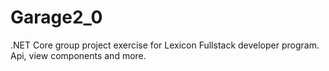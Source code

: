 # Garage2_0

.NET Core group project exercise for Lexicon Fullstack developer program. Api, view components and more.
